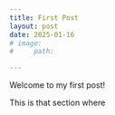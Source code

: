 ```yaml
---
title: First Post
layout: post
date: 2025-01-16
# image:
#     path:

---
```


Welcome to my first post!

This is that section where
